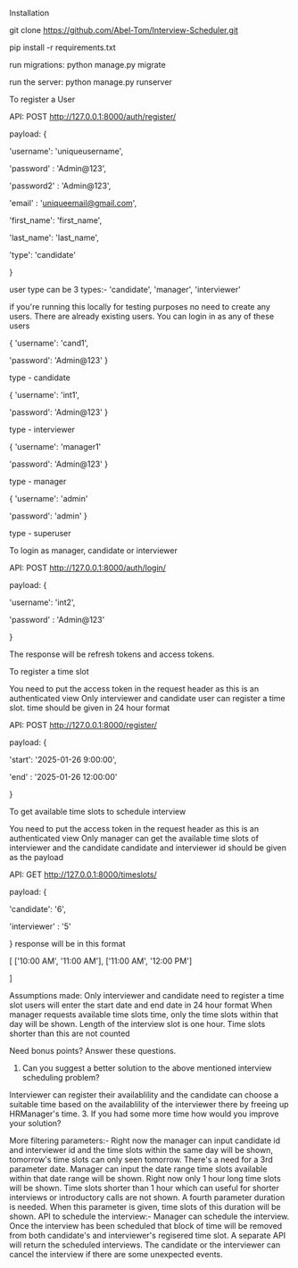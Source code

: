 Installation

git clone https://github.com/Abel-Tom/Interview-Scheduler.git

pip install -r requirements.txt

run migrations: python manage.py migrate

run the server: python manage.py runserver


To register a User

API: POST http://127.0.0.1:8000/auth/register/

payload: {

  'username': 'uniqueusername',
  
  'password' : 'Admin@123',
  
  'password2' : 'Admin@123',
  
  'email' : 'uniqueemail@gmail.com',
  
  'first_name': 'first_name',
  
  'last_name': 'last_name',
  
  'type': 'candidate'
  
  
}

user type can be 3 types:- 'candidate', 'manager', 'interviewer'

if you're running this locally for testing purposes no need to create any users. There are already existing users. You can login in as any of these users

{
  'username': 'cand1',
  
  'password': 'Admin@123'
}

type - candidate

{
  'username': 'int1',
  
  'password': 'Admin@123'
}

type - interviewer

{
  'username': 'manager1'
  
  'password': 'Admin@123'
}

type - manager

{
  'username': 'admin'
  
  'password': 'admin'
}

type - superuser



To login as manager, candidate or interviewer


API: POST http://127.0.0.1:8000/auth/login/

payload: {

  'username': 'int2',
  
  'password' : 'Admin@123'
  
  
}

The response will be refresh tokens and access tokens. 



To register a time slot


You need to put the access token in the request header as this is an authenticated view
Only interviewer and candidate user can register a time slot.
time should be given in 24 hour format

API: POST http://127.0.0.1:8000/register/

payload: {

  'start': '2025-01-26 9:00:00',
  
  'end' : '2025-01-26 12:00:00'
  
  
}

To get available time slots to schedule interview


You need to put the access token in the request header as this is an authenticated view
Only manager can get the available time slots of interviewer and the candidate
candidate and interviewer id should be given as the payload

API: GET http://127.0.0.1:8000/timeslots/


payload: {

  'candidate': '6',
  
  'interviewer' : '5'
  
  
}
response will be in this format 

[
 ['10:00 AM', '11:00 AM'],
 ['11:00 AM', '12:00 PM']
 
]

Assumptions made:
Only interviewer and candidate need to register a time slot
users will enter the start date and end date in 24 hour format
When manager requests available time slots time, only the time slots within that day will be shown.
Length of the interview slot is one hour. Time slots shorter than this are not counted

Need bonus points? Answer these questions.
1. Can you suggest a better solution to the above mentioned interview scheduling
problem?

Interviewer can register their availablility and the candidate can choose a suitable time based on the availablility of the interviewer there by freeing up HRManager's time.
3. If you had some more time how would you improve your solution?

   More filtering parameters:- Right now the manager can input candidate id and interviewer id and the time slots within the same day will be shown, tomorrow's time slots can only seen tomorrow. There's a need for a 3rd parameter date. Manager can input the date range
   time slots available within that date range will be shown. Right now only 1 hour long time slots will be shown. Time slots shorter than 1 hour which can useful for shorter interviews or introductory calls are not shown. A fourth parameter duration is needed. When
   this parameter is given, time slots of this duration will be shown.
   API to schedule the interview:- Manager can schedule the interview. Once the interview has been scheduled that block of time will be removed from both candidate's and interviewer's regisered time slot. A separate API will return the scheduled interviews.
   The candidate or the interviewer can cancel the interview if there are some unexpected events.
